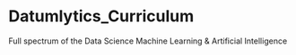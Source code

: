 # Datumlytics_Curriculum
Full spectrum of the Data Science Machine Learning &amp; Artificial Intelligence
